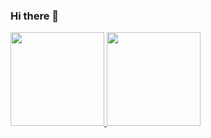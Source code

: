### Hi there 👋

<div>
<a href="https://github.com/seu-usuário-aqui">
<img height="150em" src="https://github-readme-stats.vercel.app/api/top-langs/?username=FPetiz&layout=compact&langs_count=7&theme=dracula"/>
<img height="150em" src="https://github-readme-stats.vercel.app/api?username=FPetiz&show_icons=true&theme=dracula&include_all_commits=true&count_private=true"/>
</div>


<!--
<div>
<a href="https://instagram.com/petiz.fernanda" target="_blank"><img src="https://img.shields.io/badge/-Instagram-%23E4405F?style=for-the-badge&logo=instagram&logoColor=white" target="_blank"></a>
<a href = "mailto:adnanref.c.petiz@gmail.com"><img src="https://img.shields.io/badge/Gmail-D14836?style=for-the-badge&logo=gmail&logoColor=white" target="_blank"></a>
<a href="https://www.linkedin.com/in/fernanda-petiz-25bb47268/?locale=en_US" target="_blank"><img src="https://img.shields.io/badge/-LinkedIn-%230077B5?style=for-the-badge&logo=linkedin&logoColor=white" target="_blank"></a> 
</div>
-->

<!--
![Snake animation](https://github.com/FPetiz/FPetiz/blob/output/github-contribution-grid-snake.svg)

-->

